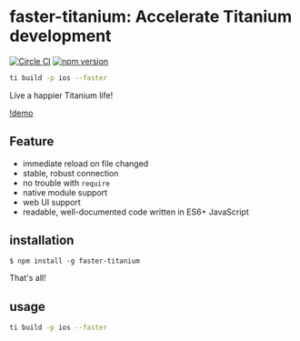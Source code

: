 # faster-titanium: Accelerate Titanium development
[![Circle CI](https://circleci.com/gh/CureApp/faster-titanium.svg?style=svg)](https://circleci.com/gh/CureApp/faster-titanium)
[![npm version](https://badge.fury.io/js/faster-titanium.svg)](https://badge.fury.io/js/faster-titanium)


```bash
ti build -p ios --faster
```
Live a happier Titanium life!

[!demo](https://cureapp.github.io/faster-titanium-demo.gif)

## Feature
- immediate reload on file changed
- stable, robust connection
- no trouble with `require`
- native module support
- web UI support
- readable, well-documented code written in ES6+ JavaScript

## installation

```
$ npm install -g faster-titanium
```

That's all!


## usage

```bash
ti build -p ios --faster
```

